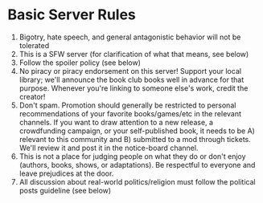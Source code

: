 # Basic Server Rules

1. Bigotry, hate speech, and general antagonistic behavior will not be tolerated
2. This is a SFW server (for clarification of what that means, see below)
3. Follow the spoiler policy (see below)
4. No piracy or piracy endorsement on this server! Support your local library; we'll announce the book club books well in advance for that purpose. Whenever you're linking to someone else's work, credit the creator!
5. Don't spam. Promotion should generally be restricted to personal recommendations of your favorite books/games/etc in the relevant channels. If you want to draw attention to a new release, a crowdfunding campaign, or your self-published book, it needs to be A) relevant to this community and B) submitted to a mod through tickets. We'll review it and post it in the notice-board channel.
6. This is not a place for judging people on what they do or don't enjoy (authors, books, shows, or adaptations). Be respectful to everyone and leave prejudices at the door.
7. All discussion about real-world politics/religion must follow the political posts guideline (see below)
